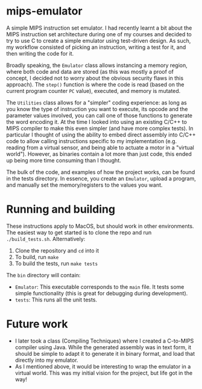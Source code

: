 # mips-emulator

A simple MIPS instruction set emulator. I had recently learnt a bit about the MIPS instruction set architecture
during one of my courses and decided to try to use C to create a simple emulator using test-driven design.
As such, my workflow consisted of picking an instruction, writing a test for it, and then writing the code for it.

Broadly speaking, the `Emulator` class allows instancing a memory region, where both code and data are stored
(as this was mostly a proof of concept, I decided not to worry about the obvious security flaws in this approach).
The `step()` function is where the code is read (based on the current program counter `PC` value), executed, and
memory is mutated.

The `Utilities` class allows for a "simpler" coding experience: as long as you know the type of instruction you
want to execute, its opcode and the parameter values involved, you can call one of those functions to generate the
word encoding it.
At the time I looked into using an existing C/C++ to MIPS compiler to make this even simpler (and have more complex
tests). In particular I thought of using the ability to embed direct assembly into C/C++ code to allow calling
instructions specific to my implementation (e.g. reading from a virtual sensor, and being able to actuate a motor
in a "virtual world").
However, as binaries contain a lot more than just code, this ended up being more time consuming than I thought.

The bulk of the code, and examples of how the project works, can be found
in the tests directory. In essence, you create an `Emulator`, upload
a program, and manually set the memory/registers to the values you want.

# Running and building

These instructions apply to MacOS, but should work in other environments. The easiest way to get started is to
clone the repo and run `./build_tests.sh`. Alternatively:

1. Clone the repository and `cd` into it
2. To build, run `make`
3. To build the tests, run `make tests`

The `bin` directory will contain:
- `Emulator`: This executable corresponds to the `main` file. It tests some simple functionality (this is 
great for debugging during development).
- `tests`: This runs all the unit tests.

# Future work

- I later took a class (Compiling Techniques) where I created a C-to-MIPS compiler using Java. While the generated
assembly was in text form, it should be simple to adapt it to generate it in binary format, and load that directly
into my emulator.
- As I mentioned above, it would be interesting to wrap the emulator in a virtual world. This was my initial vision
for the project, but life got in the way!
